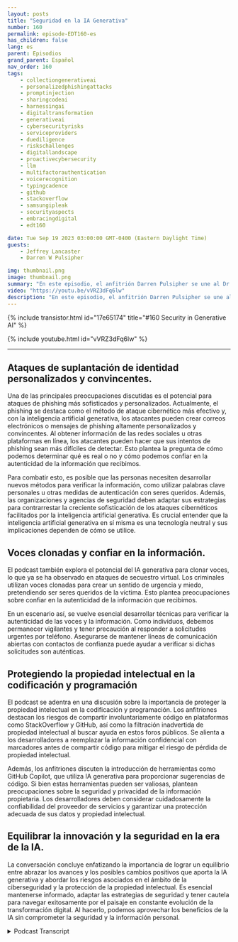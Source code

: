 ```yaml
---
layout: posts
title: "Seguridad en la IA Generativa"
number: 160
permalink: episode-EDT160-es
has_children: false
lang: es
parent: Episodios
grand_parent: Español
nav_order: 160
tags:
    - collectiongenerativeai
    - personalizedphishingattacks
    - promptinjection
    - sharingcodeai
    - harnessingai
    - digitaltransformation
    - generativeai
    - cybersecurityrisks
    - serviceproviders
    - duediligence
    - riskschallenges
    - digitallandscape
    - proactivecybersecurity
    - llm
    - multifactorauthentication
    - voicerecognition
    - typingcadence
    - github
    - stackoverflow
    - samsungipleak
    - securityaspects
    - embracingdigital
    - edt160

date: Tue Sep 19 2023 03:00:00 GMT-0400 (Eastern Daylight Time)
guests:
    - Jeffrey Lancaster
    - Darren W Pulsipher

img: thumbnail.png
image: thumbnail.png
summary: "En este episodio, el anfitrión Darren Pulsipher se une al Dr. Jeffrey Lancaster para adentrarse en la intersección entre la inteligencia artificial generativa y la seguridad. La conversación profundiza en los riesgos y desafíos potenciales que rodean el uso de la inteligencia artificial generativa en actividades maliciosas, especialmente en el ámbito de la ciberseguridad."
video: "https://youtu.be/vVRZ3dFq6lw"
description: "En este episodio, el anfitrión Darren Pulsipher se une al Dr. Jeffrey Lancaster para adentrarse en la intersección entre la inteligencia artificial generativa y la seguridad. La conversación profundiza en los riesgos y desafíos potenciales que rodean el uso de la inteligencia artificial generativa en actividades maliciosas, especialmente en el ámbito de la ciberseguridad."
---
```


<div>
{% include transistor.html id="17e65174" title="#160 Security in Generative AI" %}

{% include youtube.html id="vVRZ3dFq6lw" %}
</div>

---

## Ataques de suplantación de identidad personalizados y convincentes.

Una de las principales preocupaciones discutidas es el potencial para ataques de phishing más sofisticados y personalizados. Actualmente, el phishing se destaca como el método de ataque cibernético más efectivo y, con la inteligencia artificial generativa, los atacantes pueden crear correos electrónicos o mensajes de phishing altamente personalizados y convincentes. Al obtener información de las redes sociales u otras plataformas en línea, los atacantes pueden hacer que sus intentos de phishing sean más difíciles de detectar. Esto plantea la pregunta de cómo podemos determinar qué es real o no y cómo podemos confiar en la autenticidad de la información que recibimos.

Para combatir esto, es posible que las personas necesiten desarrollar nuevos métodos para verificar la información, como utilizar palabras clave personales u otras medidas de autenticación con seres queridos. Además, las organizaciones y agencias de seguridad deben adaptar sus estrategias para contrarrestar la creciente sofisticación de los ataques cibernéticos facilitados por la inteligencia artificial generativa. Es crucial entender que la inteligencia artificial generativa en sí misma es una tecnología neutral y sus implicaciones dependen de cómo se utilice.

## Voces clonadas y confiar en la información.

El podcast también explora el potencial del IA generativa para clonar voces, lo que ya se ha observado en ataques de secuestro virtual. Los criminales utilizan voces clonadas para crear un sentido de urgencia y miedo, pretendiendo ser seres queridos de la víctima. Esto plantea preocupaciones sobre confiar en la autenticidad de la información que recibimos.

En un escenario así, se vuelve esencial desarrollar técnicas para verificar la autenticidad de las voces y la información. Como individuos, debemos permanecer vigilantes y tener precaución al responder a solicitudes urgentes por teléfono. Asegurarse de mantener líneas de comunicación abiertas con contactos de confianza puede ayudar a verificar si dichas solicitudes son auténticas.

## Protegiendo la propiedad intelectual en la codificación y programación

El podcast se adentra en una discusión sobre la importancia de proteger la propiedad intelectual en la codificación y programación. Los anfitriones destacan los riesgos de compartir involuntariamente código en plataformas como StackOverflow y GitHub, así como la filtración inadvertida de propiedad intelectual al buscar ayuda en estos foros públicos. Se alienta a los desarrolladores a reemplazar la información confidencial con marcadores antes de compartir código para mitigar el riesgo de pérdida de propiedad intelectual.

Además, los anfitriones discuten la introducción de herramientas como GitHub Copilot, que utiliza IA generativa para proporcionar sugerencias de código. Si bien estas herramientas pueden ser valiosas, plantean preocupaciones sobre la seguridad y privacidad de la información propietaria. Los desarrolladores deben considerar cuidadosamente la confiabilidad del proveedor de servicios y garantizar una protección adecuada de sus datos y propiedad intelectual.

## Equilibrar la innovación y la seguridad en la era de la IA.

La conversación concluye enfatizando la importancia de lograr un equilibrio entre abrazar los avances y los posibles cambios positivos que aporta la IA generativa y abordar los riesgos asociados en el ámbito de la ciberseguridad y la protección de la propiedad intelectual. Es esencial mantenerse informado, adaptar las estrategias de seguridad y tener cautela para navegar exitosamente por el paisaje en constante evolución de la transformación digital. Al hacerlo, podemos aprovechar los beneficios de la IA sin comprometer la seguridad y la información personal.



<details>
<summary> Podcast Transcript </summary>

<p></p>

</details>
